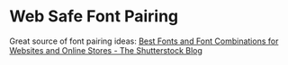 
# Web Safe Font Pairing


Great source of font pairing ideas:
[Best Fonts and Font Combinations for Websites and Online Stores - The Shutterstock Blog](https://www.shutterstock.com/blog/best-fonts-for-websites?utm_medium=email&utm_source=sstkemail&customer_ID=226745181&launch_ID=20737665&campaign_ID=shutters.24134505&utm_campaign=!Template_for_newsletter_builder_V6_Recurring_Send_IMAGE)